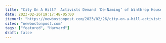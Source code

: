 ```yaml
---
title: "City On A Hill?  Activists Demand ‘De-Naming’ of Winthrop House at Harvard College"
date: 2023-02-26T19:17:48-05:00
itemurl: "https://newbostonpost.com/2023/02/26/city-on-a-hill-activists-demand-de-naming-of-winthrop-house-at-harvard-college/"
sites: "newbostonpost.com"
tags: ["featured", "Harvard"]
draft: false
---
```


